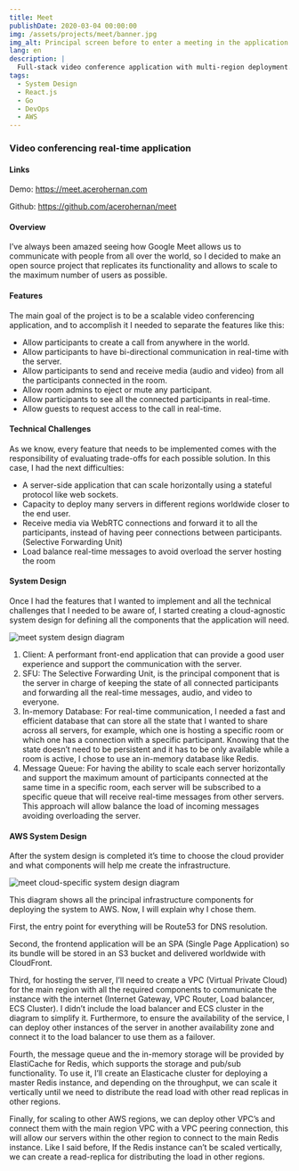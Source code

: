 ```yaml
---
title: Meet
publishDate: 2020-03-04 00:00:00
img: /assets/projects/meet/banner.jpg
img_alt: Principal screen before to enter a meeting in the application
lang: en
description: |
  Full-stack video conference application with multi-region deployment. Frontend in React.js and backend with Go.
tags:
  - System Design
  - React.js
  - Go
  - DevOps
  - AWS
---
```


### Video conferencing real-time application

#### Links

Demo: <a href="https://meet.acerohernan.com">https://meet.acerohernan.com</a>

Github: <a href="https://github.com/acerohernan/meet">https://github.com/acerohernan/meet</a>

#### Overview

I’ve always been amazed seeing how Google Meet allows us to communicate with people from all over the world, so I decided to make an open source project that replicates its functionality and allows to scale to the maximum number of users as possible.

#### Features

The main goal of the project is to be a scalable video conferencing application, and to accomplish it I needed to separate the features like this:  

- Allow participants to create a call from anywhere in the world.
- Allow participants to have bi-directional communication in real-time with the server.
- Allow participants to send and receive media (audio and video) from all the participants connected in the room.
- Allow room admins to eject or mute any participant.
- Allow participants to see all the connected participants in real-time.
- Allow guests to request access to the call in real-time.

#### Technical Challenges

As we know, every feature that needs to be implemented comes with the responsibility of evaluating trade-offs for each possible solution. In this case, I had the next difficulties:

- A server-side application that can scale horizontally using a stateful protocol like web sockets.
- Capacity to deploy many servers in different regions worldwide closer to the end user.
- Receive media via WebRTC connections and forward it to all the participants, instead of having peer connections between participants. (Selective Forwarding Unit)
- Load balance real-time messages to avoid overload the server hosting the room

#### System Design

Once I had the features that I wanted to implement and all the technical challenges that I needed to be aware of, I started creating a cloud-agnostic system design for defining all the components that the application will need.

<img src="/assets/projects/meet/system-design.png" alt="meet system design diagram" />

1. Client: A performant front-end application that can provide a good user experience and support the communication with the server.
2. SFU: The Selective Forwarding Unit, is the principal component that is the server in charge of keeping the state of all connected participants and forwarding all the real-time messages, audio, and video to everyone.
3. In-memory Database: For real-time communication, I needed a fast and efficient database that can store all the state that I wanted to share across all servers, for example, which one is hosting a specific room or which one has a connection with a specific participant. Knowing that the state doesn’t need to be persistent and it has to be only available while a room is active, I chose to use an in-memory database like Redis.
4. Message Queue: For having the ability to scale each server horizontally and support the maximum amount of participants connected at the same time in a specific room, each server will be subscribed to a specific queue that will receive real-time messages from other servers. This approach will allow balance the load of incoming messages avoiding overloading the server.

#### AWS System Design

After the system design is completed it’s time to choose the cloud provider and what components will help me create the infrastructure.

<img src="/assets/projects/meet/cloud-diagram.jpeg" alt="meet cloud-specific system design diagram" />

This diagram shows all the principal infrastructure components for deploying the system to AWS. Now, I will explain why I chose them. 

First, the entry point for everything will be Route53 for DNS resolution. 

Second, the frontend application will be an SPA (Single Page Application) so its bundle will be stored in an S3 bucket and delivered worldwide with CloudFront. 

Third, for hosting the server, I’ll need to create a VPC (Virtual Private Cloud) for the main region with all the required components to communicate the instance with the internet (Internet Gateway, VPC Router, Load balancer, ECS Cluster). I didn’t include the load balancer and ECS cluster in the diagram to simplify it. Furthermore, to ensure the availability of the service, I can deploy other instances of the server in another availability zone and connect it to the load balancer to use them as a failover.

Fourth, the message queue and the in-memory storage will be provided by ElastiCache for Redis, which supports the storage and pub/sub functionality. To use it, I’ll create an Elasticache cluster for deploying a master Redis instance, and depending on the throughput, we can scale it vertically until we need to distribute the read load with other read replicas in other regions.

Finally, for scaling to other AWS regions, we can deploy other VPC’s and connect them with the main region VPC with a VPC peering connection, this will allow our servers within the other region to connect to the main Redis instance. Like I said before, If the Redis instance can’t be scaled vertically, we can create a read-replica for distributing the load in other regions.
